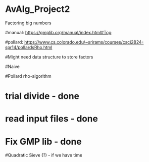 # AvAlg_Project2
Factoring big numbers

#manual: https://gmplib.org/manual/index.html#Top

#pollard: https://www.cs.colorado.edu/~srirams/courses/csci2824-spr14/pollardsRho.html

#Might need data structure to store factors

#Naive

#Pollard rho-algorithm

# trial divide - done
# read input files - done
# Fix GMP lib - done

#Quadratic Sieve (?) - if we have time
